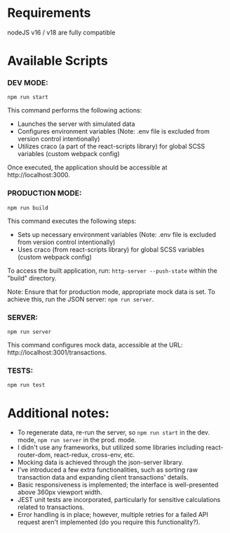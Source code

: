 # Requirements

nodeJS v16 / v18 are fully compatible

# Available Scripts

### DEV MODE:
`npm run start`

This command performs the following actions:
- Launches the server with simulated data
- Configures environment variables (Note: .env file is excluded from version control intentionally)
- Utilizes craco (a part of the react-scripts library) for global SCSS variables (custom webpack config)

Once executed, the application should be accessible at http://localhost:3000.

### PRODUCTION MODE:
`npm run build`

This command executes the following steps:
- Sets up necessary environment variables (Note: .env file is excluded from version control intentionally)
- Uses craco (from react-scripts library) for global SCSS variables (custom webpack config)

To access the built application, run: `http-server --push-state` within the "build" directory.

Note: Ensure that for production mode, appropriate mock data is set. To achieve this, run the JSON server: `npm run server`.

### SERVER:
`npm run server`

This command configures mock data, accessible at the URL: http://localhost:3001/transactions.

### TESTS:
`npm run test`


# Additional notes:
- To regenerate data, re-run the server, so `npm run start` in the dev. mode, `npm run server` in the prod. mode.
- I didn't use any frameworks, but utilized some libraries including react-router-dom, react-redux, cross-env, etc.
- Mocking data is achieved through the json-server library.
- I've introduced a few extra functionalities, such as sorting raw transaction data and expanding client transactions' details.
- Basic responsiveness is implemented; the interface is well-presented above 360px viewport width.
- JEST unit tests are incorporated, particularly for sensitive calculations related to transactions.
- Error handling is in place; however, multiple retries for a failed API request aren't implemented (do you require this functionality?).


